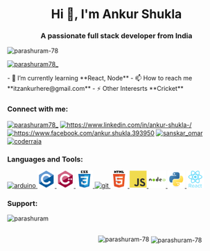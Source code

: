 <h1 align="center">Hi 👋, I'm Ankur Shukla</h1>
<h3 align="center">A passionate full stack developer from India</h3>

<p align="left"> <img src="https://komarev.com/ghpvc/?username=parashuram-78&label=Profile%20views&color=0e75b6&style=flat" alt="parashuram-78" /> </p>

<!--<p align="left"> <a href="https://github.com/ryo-ma/github-profile-trophy"><img src="https://github-profile-trophy.vercel.app/?username=parashuram-78" alt="parashuram-78" /></a> </p>--!>

<p align="left"> <a href="https://twitter.com/parashuram78_" target="blank"><img src="https://img.shields.io/twitter/follow/parashuram78_?logo=twitter&style=for-the-badge" alt="parashuram78_" /></a> </p>

- 🌱 I’m currently learning **React, Node**

- 📫 How to reach me **itzankurhere@gmail.com**

- ⚡ Other Interesrts **Cricket**

<h3 align="left">Connect with me:</h3>
<p align="left"> <a href="https://twitter.com/parashuram78_" target="blank"><img align="center" src="https://cdn.jsdelivr.net/npm/simple-icons@3.0.1/icons/twitter.svg" alt="parashuram78_" height="30" width="40" /></a>
  <a href="https://www.linkedin.com/in/ankur-shukla-/" target="blank"><img align="center" src="https://cdn.jsdelivr.net/npm/simple-icons@3.0.1/icons/linkedin.svg" alt="https://www.linkedin.com/in/ankur-shukla-/" height="30" width="40" /></a>
  <a href="https://www.facebook.com/ankur.shukla.393950" target="blank"><img align="center" src="https://cdn.jsdelivr.net/npm/simple-icons@3.0.1/icons/facebook.svg" alt="https://www.facebook.com/ankur.shukla.393950" height="30" width="40" /></a>
  <a href="https://instagram.com/sanskar_omar" target="blank"><img align="center" src="https://cdn.jsdelivr.net/npm/simple-icons@3.0.1/icons/instagram.svg" alt="sanskar_omar" height="30" width="40" /></a>
  <!--<a href="https://www.hackerrank.com/sanskar_omar" target="blank"><img align="center" src="https://cdn.jsdelivr.net/npm/simple-icons@3.0.1/icons/hackerrank.svg" alt="sanskar_omar" height="30" width="40" /></a>--> <a href="https://codeforces.com/profile/coderraja" target="blank"><img align="center" src="https://cdn.jsdelivr.net/npm/simple-icons@3.0.1/icons/codeforces.svg" alt="coderraja" height="30" width="40" /></a>
</p>

<h3 align="left">Languages and Tools:</h3>
<p align="left"> <a href="https://www.arduino.cc/" target="_blank"> <img src="https://cdn.worldvectorlogo.com/logos/arduino-1.svg" alt="arduino" width="40" height="40"/> </a> <a href="https://www.cprogramming.com/" target="_blank"> <img src="https://raw.githubusercontent.com/devicons/devicon/master/icons/c/c-original.svg" alt="c" width="40" height="40"/> </a> <a href="https://www.w3schools.com/cpp/" target="_blank"> <img src="https://raw.githubusercontent.com/devicons/devicon/master/icons/cplusplus/cplusplus-original.svg" alt="cplusplus" width="40" height="40"/> </a> <a href="https://www.w3schools.com/css/" target="_blank"> <img src="https://raw.githubusercontent.com/devicons/devicon/master/icons/css3/css3-original-wordmark.svg" alt="css3" width="40" height="40"/> </a> <a href="https://git-scm.com/" target="_blank"> <img src="https://www.vectorlogo.zone/logos/git-scm/git-scm-icon.svg" alt="git" width="40" height="40"/> </a> <a href="https://www.w3.org/html/" target="_blank"> <img src="https://raw.githubusercontent.com/devicons/devicon/master/icons/html5/html5-original-wordmark.svg" alt="html5" width="40" height="40"/> </a> <a href="https://developer.mozilla.org/en-US/docs/Web/JavaScript" target="_blank"> <img src="https://raw.githubusercontent.com/devicons/devicon/master/icons/javascript/javascript-original.svg" alt="javascript" width="40" height="40"/> </a> <a href="https://nodejs.org" target="_blank"> <img src="https://raw.githubusercontent.com/devicons/devicon/master/icons/nodejs/nodejs-original-wordmark.svg" alt="nodejs" width="40" height="40"/> </a> <a href="https://www.python.org" target="_blank"> <img src="https://raw.githubusercontent.com/devicons/devicon/master/icons/python/python-original.svg" alt="python" width="40" height="40"/> </a> <a href="https://reactjs.org/" target="_blank"> <img src="https://raw.githubusercontent.com/devicons/devicon/master/icons/react/react-original-wordmark.svg" alt="react" width="40" height="40"/> </a> </p>

<h3 align="left">Support:</h3>
<p><a href="https://www.buymeacoffee.com/parashuram"> <img align="left" src="https://cdn.buymeacoffee.com/buttons/v2/default-yellow.png" height="50" width="210" alt="parashuram" /></a></p><br><br>

<p><img align="left" src="https://github-readme-stats.vercel.app/api/top-langs?username=parashuram-78&show_icons=true&locale=en&layout=compact" alt="parashuram-78" /></p>

<p>&nbsp;<img align="center" src="https://github-readme-stats.vercel.app/api?username=parashuram-78&show_icons=true&locale=en" alt="parashuram-78" /></p>
